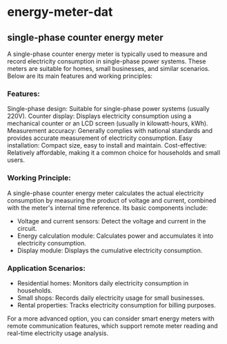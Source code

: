 
# energy-meter-dat

## single-phase counter energy meter


A single-phase counter energy meter is typically used to measure and record electricity consumption in single-phase power systems. These meters are suitable for homes, small businesses, and similar scenarios. Below are its main features and working principles:

### Features:

Single-phase design: Suitable for single-phase power systems (usually 220V).
Counter display: Displays electricity consumption using a mechanical counter or an LCD screen (usually in kilowatt-hours, kWh).
Measurement accuracy: Generally complies with national standards and provides accurate measurement of electricity consumption.
Easy installation: Compact size, easy to install and maintain.
Cost-effective: Relatively affordable, making it a common choice for households and small users.



### Working Principle:

A single-phase counter energy meter calculates the actual electricity consumption by measuring the product of voltage and current, combined with the meter's internal time reference. Its basic components include:

- Voltage and current sensors: Detect the voltage and current in the circuit.
- Energy calculation module: Calculates power and accumulates it into electricity consumption.
- Display module: Displays the cumulative electricity consumption.



### Application Scenarios:

- Residential homes: Monitors daily electricity consumption in households.
- Small shops: Records daily electricity usage for small businesses.
- Rental properties: Tracks electricity consumption for billing purposes.

For a more advanced option, you can consider smart energy meters with remote communication features, which support remote meter reading and real-time electricity usage analysis.


